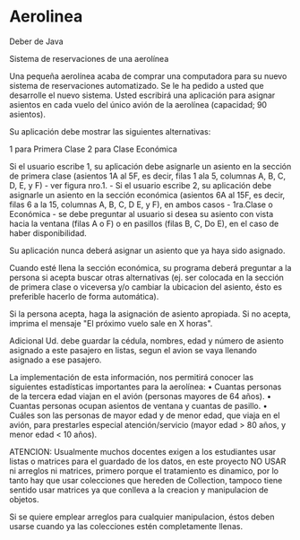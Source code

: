 # Aerolinea
Deber de Java

Sistema de reservaciones de una aerolínea

Una pequeña aerolínea acaba de comprar una computadora para su nuevo sistema de reservaciones automatizado. Se le ha pedido a usted que desarrolle el nuevo sistema. Usted escribirá una aplicación para asignar asientos en cada vuelo del único avión de la aerolínea (capacidad; 90 asientos). 

Su aplicación debe mostrar las siguientes alternativas:

1 para Primera Clase
2 para Clase Económica

Si el usuario escribe 1, su aplicación debe asignarle un asiento en la sección de primera clase (asientos 1A al 5F, es decir, filas 1 ala 5, columnas A, B, C, D, E, y F) - ver figura nro.1. - Si el usuario escribe 2, su aplicación debe asignarle un asiento en la sección económica (asientos 6A al 15F, es decir, filas 6 a la 15, columnas A, B, C, D E, y F), en ambos casos - 1ra.Clase o Económica - se debe preguntar al usuario si desea su asiento con vista hacia la ventana (filas A o F) o en pasillos (filas B, C, Do E), en el caso de haber disponibilidad.

Su aplicación nunca deberá asignar un asiento que ya haya sido asignado.

Cuando esté llena la sección económica, su programa deberá preguntar a la persona si acepta buscar otras alternativas (ej. ser colocada en la sección de primera clase o viceversa y/o cambiar la ubicacion del asiento, ésto es preferible hacerlo de forma automática).

Si la persona acepta, haga la asignación de asiento apropiada. Si no acepta, imprima el mensaje "El próximo vuelo sale en X horas".

Adicional Ud. debe guardar la cédula, nombres, edad y número de asiento asignado a este pasajero en listas, segun el avion se vaya llenando asignado a ese pasajero.

La implementación de esta información, nos permitirá conocer las siguientes estadísticas importantes para la aerolínea:
• Cuantas personas de la tercera edad viajan en el avión (personas mayores de 64 años).
• Cuantas personas ocupan asientos de ventana y cuantas de pasillo.
• Cuáles son las personas de mayor edad y de menor edad, que viaja en el avión, para prestarles especial 
atención/servicio (mayor edad > 80 años, y menor edad < 10 años).

ATENCION: Usualmente muchos docentes exigen a los estudiantes usar listas o matrices para el guardado de los datos, 
en este proyecto NO USAR ni arreglos ni matrices, primero porque el tratamiento es dinamico, por lo tanto hay que usar colecciones que hereden de Collection, tampoco tiene sentido usar matrices ya que conlleva a la creacion y manipulacion de objetos.

Si se quiere emplear arreglos para cualquier manipulacion, éstos deben usarse cuando ya las colecciones estén completamente llenas.
